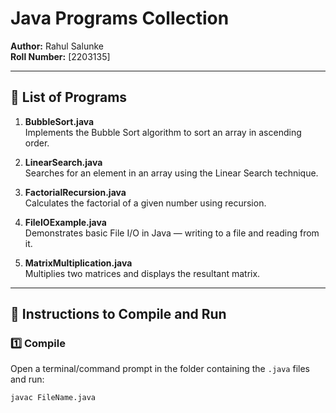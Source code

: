 # Java Programs Collection

**Author:** Rahul Salunke  
**Roll Number:** [2203135]  

---

## 📌 List of Programs

1. **BubbleSort.java**  
   Implements the Bubble Sort algorithm to sort an array in ascending order.

2. **LinearSearch.java**  
   Searches for an element in an array using the Linear Search technique.

3. **FactorialRecursion.java**  
   Calculates the factorial of a given number using recursion.

4. **FileIOExample.java**  
   Demonstrates basic File I/O in Java — writing to a file and reading from it.

5. **MatrixMultiplication.java**  
   Multiplies two matrices and displays the resultant matrix.

---

## 🚀 Instructions to Compile and Run

### 1️⃣ **Compile**
Open a terminal/command prompt in the folder containing the `.java` files and run:
```bash
javac FileName.java
